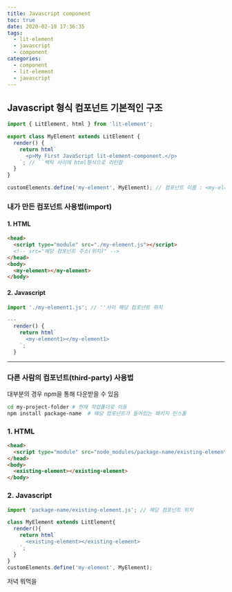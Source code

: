 ```yaml
---
title: Javascript component
toc: true
date: 2020-02-19 17:36:35
tags:
  - lit-element
  - javascript
  - component
categories:
  - component
  - lit-element
  - javascript
---
```


## Javascript 형식 컴포넌트 기본적인 구조

```js
import { LitElement, html } from 'lit-element';

export class MyElement extends LitElement {
  render() {
    return html`
      <p>My First JavaScript lit-element-component.</p>
    `; // ``백틱 사이에 html형식으로 리턴함
  }
}

customElements.define('my-element', MyElement); // 컴포넌트 이름 : <my-element>
```

### 내가 만든 컴포넌트 사용법(import)

#### 1. HTML

```html
<head>
  <script type="module" src="./my-element.js"></script>
  <!-- src="해당 컴포넌트 주소(위치)" -->
</head>
<body>
  <my-element></my-element>
</body>
```

#### 2. Javascript

```js
import './my-element1.js'; // ''사이 해당 컴포넌트 위치

---
  render() {
    return html`
      <my-element1></my-element1>
    `;
  }
```

------

### 다른 사람의 컴포넌트(third-party) 사용법

대부분의 경우 npm을 통해 다운받을 수 있음

```bash
cd my-project-folder # 현재 작업폴더로 이동
npm install package-name  # 해당 컴포넌트가 들어있는 패키지 인스톨
```

### 1. HTML

```html
<head>
  <script type="module" src="node_modules/package-name/existing-element.js"></script> <!-- 해당 컴포넌트 위치 -->
</head>
<body>
  <existing-element></existing-element>
</body>
```

### 2. Javascript

```js
import 'package-name/existing-element.js'; // 해당 컴포넌트 위치

class MyElement extends LitElement{
  render(){
    return html`
      <existing-element></existing-element>
    `;
  }
}
customElements.define('my-element', MyElement);
```

저녁 뭐먹을